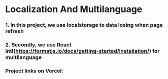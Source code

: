 # Localization And Multilanguage

### 1. In this project, we use localstorage to data losing when page refresh
### 2. Secondly, we use React Intl(https://formatjs.io/docs/getting-started/installation/) for multilanguage 

### Project links on Vercel:
